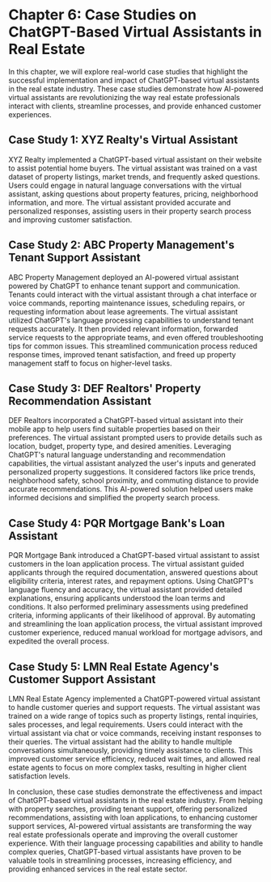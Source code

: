 Chapter 6: Case Studies on ChatGPT-Based Virtual Assistants in Real Estate
==========================================================================

In this chapter, we will explore real-world case studies that highlight the successful implementation and impact of ChatGPT-based virtual assistants in the real estate industry. These case studies demonstrate how AI-powered virtual assistants are revolutionizing the way real estate professionals interact with clients, streamline processes, and provide enhanced customer experiences.

Case Study 1: XYZ Realty's Virtual Assistant
--------------------------------------------

XYZ Realty implemented a ChatGPT-based virtual assistant on their website to assist potential home buyers. The virtual assistant was trained on a vast dataset of property listings, market trends, and frequently asked questions. Users could engage in natural language conversations with the virtual assistant, asking questions about property features, pricing, neighborhood information, and more. The virtual assistant provided accurate and personalized responses, assisting users in their property search process and improving customer satisfaction.

Case Study 2: ABC Property Management's Tenant Support Assistant
----------------------------------------------------------------

ABC Property Management deployed an AI-powered virtual assistant powered by ChatGPT to enhance tenant support and communication. Tenants could interact with the virtual assistant through a chat interface or voice commands, reporting maintenance issues, scheduling repairs, or requesting information about lease agreements. The virtual assistant utilized ChatGPT's language processing capabilities to understand tenant requests accurately. It then provided relevant information, forwarded service requests to the appropriate teams, and even offered troubleshooting tips for common issues. This streamlined communication process reduced response times, improved tenant satisfaction, and freed up property management staff to focus on higher-level tasks.

Case Study 3: DEF Realtors' Property Recommendation Assistant
-------------------------------------------------------------

DEF Realtors incorporated a ChatGPT-based virtual assistant into their mobile app to help users find suitable properties based on their preferences. The virtual assistant prompted users to provide details such as location, budget, property type, and desired amenities. Leveraging ChatGPT's natural language understanding and recommendation capabilities, the virtual assistant analyzed the user's inputs and generated personalized property suggestions. It considered factors like price trends, neighborhood safety, school proximity, and commuting distance to provide accurate recommendations. This AI-powered solution helped users make informed decisions and simplified the property search process.

Case Study 4: PQR Mortgage Bank's Loan Assistant
------------------------------------------------

PQR Mortgage Bank introduced a ChatGPT-based virtual assistant to assist customers in the loan application process. The virtual assistant guided applicants through the required documentation, answered questions about eligibility criteria, interest rates, and repayment options. Using ChatGPT's language fluency and accuracy, the virtual assistant provided detailed explanations, ensuring applicants understood the loan terms and conditions. It also performed preliminary assessments using predefined criteria, informing applicants of their likelihood of approval. By automating and streamlining the loan application process, the virtual assistant improved customer experience, reduced manual workload for mortgage advisors, and expedited the overall process.

Case Study 5: LMN Real Estate Agency's Customer Support Assistant
-----------------------------------------------------------------

LMN Real Estate Agency implemented a ChatGPT-powered virtual assistant to handle customer queries and support requests. The virtual assistant was trained on a wide range of topics such as property listings, rental inquiries, sales processes, and legal requirements. Users could interact with the virtual assistant via chat or voice commands, receiving instant responses to their queries. The virtual assistant had the ability to handle multiple conversations simultaneously, providing timely assistance to clients. This improved customer service efficiency, reduced wait times, and allowed real estate agents to focus on more complex tasks, resulting in higher client satisfaction levels.

In conclusion, these case studies demonstrate the effectiveness and impact of ChatGPT-based virtual assistants in the real estate industry. From helping with property searches, providing tenant support, offering personalized recommendations, assisting with loan applications, to enhancing customer support services, AI-powered virtual assistants are transforming the way real estate professionals operate and improving the overall customer experience. With their language processing capabilities and ability to handle complex queries, ChatGPT-based virtual assistants have proven to be valuable tools in streamlining processes, increasing efficiency, and providing enhanced services in the real estate sector.
